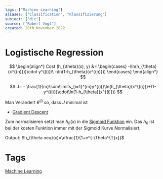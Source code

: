 ```yaml
---
tags: ["Machine Learning"]
aliases: ["Classification", "Klassifizierung"]
subject: ["dic"]
source: ["Robert Vogl"]
created: 28th November 2022
---
```


# Logistische Regression
$$
\begin{align*}
Cost (h_{\theta}(x), y) &=
\begin{cases}
-\ln(h_{\theta}(x^{(n)}))\cdot y^{(i)}\\
-\ln(1-h_{\theta}(x^{(n)}))
\end{cases}
\end{align*}
$$

$$
J= - \frac{1}{m}\sum\limits_{i=1}^{m}y^{(i)}\ln(h_{\theta}(x^{(i)}))+(1-y^{(i)})\cdot\ln(1-h_{\theta}(x^{(i)}))
$$

Man Verändert $\theta^{(i)}$ so, dass $J$ minimal ist
- [Gradient Descent](Gradient%20Descent.md)

Zum normalisieren setzt man $h_{\theta}(x)$ in die [Sigmoid Funktion](Sigmoid%20Funktion.md) ein.
Das $h_{\theta}$ ist bei der kosten Funktion immer mit der Sigmoid Kurve Normalisiert.

Output: $h_{\theta neu}(x)=\dfrac{1}{1+e^{-\Theta^{T}x}}$

# Tags
[Machine Learning](Machine%20Learning.md)